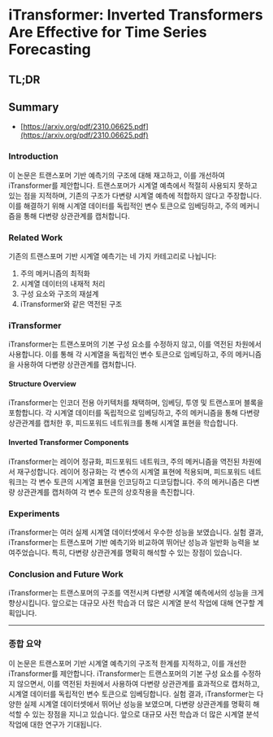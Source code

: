 # iTransformer: Inverted Transformers Are Effective for Time Series Forecasting
## TL;DR
## Summary
- [https://arxiv.org/pdf/2310.06625.pdf](https://arxiv.org/pdf/2310.06625.pdf)

### Introduction

이 논문은 트랜스포머 기반 예측기의 구조에 대해 재고하고, 이를 개선하여 iTransformer를 제안합니다. 트랜스포머가 시계열 예측에서 적절히 사용되지 못하고 있는 점을 지적하며, 기존의 구조가 다변량 시계열 예측에 적합하지 않다고 주장합니다. 이를 해결하기 위해 시계열 데이터를 독립적인 변수 토큰으로 임베딩하고, 주의 메커니즘을 통해 다변량 상관관계를 캡처합니다.

### Related Work

기존의 트랜스포머 기반 시계열 예측기는 네 가지 카테고리로 나뉩니다: 
1. 주의 메커니즘의 최적화
2. 시계열 데이터의 내재적 처리
3. 구성 요소와 구조의 재설계
4. iTransformer와 같은 역전된 구조

### iTransformer

iTransformer는 트랜스포머의 기본 구성 요소를 수정하지 않고, 이를 역전된 차원에서 사용합니다. 이를 통해 각 시계열을 독립적인 변수 토큰으로 임베딩하고, 주의 메커니즘을 사용하여 다변량 상관관계를 캡처합니다.

#### Structure Overview

iTransformer는 인코더 전용 아키텍처를 채택하며, 임베딩, 투영 및 트랜스포머 블록을 포함합니다. 각 시계열 데이터를 독립적으로 임베딩하고, 주의 메커니즘을 통해 다변량 상관관계를 캡처한 후, 피드포워드 네트워크를 통해 시계열 표현을 학습합니다.

#### Inverted Transformer Components

iTransformer는 레이어 정규화, 피드포워드 네트워크, 주의 메커니즘을 역전된 차원에서 재구성합니다. 레이어 정규화는 각 변수의 시계열 표현에 적용되며, 피드포워드 네트워크는 각 변수 토큰의 시계열 표현을 인코딩하고 디코딩합니다. 주의 메커니즘은 다변량 상관관계를 캡처하여 각 변수 토큰의 상호작용을 촉진합니다.

### Experiments

iTransformer는 여러 실제 시계열 데이터셋에서 우수한 성능을 보였습니다. 실험 결과, iTransformer는 트랜스포머 기반 예측기와 비교하여 뛰어난 성능과 일반화 능력을 보여주었습니다. 특히, 다변량 상관관계를 명확히 해석할 수 있는 장점이 있습니다.

### Conclusion and Future Work

iTransformer는 트랜스포머의 구조를 역전시켜 다변량 시계열 예측에서의 성능을 크게 향상시킵니다. 앞으로는 대규모 사전 학습과 더 많은 시계열 분석 작업에 대해 연구할 계획입니다.

---

### 종합 요약

이 논문은 트랜스포머 기반 시계열 예측기의 구조적 한계를 지적하고, 이를 개선한 iTransformer를 제안합니다. iTransformer는 트랜스포머의 기본 구성 요소를 수정하지 않으면서, 이를 역전된 차원에서 사용하여 다변량 상관관계를 효과적으로 캡처하고, 시계열 데이터를 독립적인 변수 토큰으로 임베딩합니다. 실험 결과, iTransformer는 다양한 실제 시계열 데이터셋에서 뛰어난 성능을 보였으며, 다변량 상관관계를 명확히 해석할 수 있는 장점을 지니고 있습니다. 앞으로 대규모 사전 학습과 더 많은 시계열 분석 작업에 대한 연구가 기대됩니다.